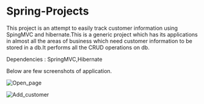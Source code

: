 # Spring-Projects
This project is an attempt to easily track customer information using SpingMVC and hibernate.This is a generic project which has its applications in almost all the areas of business which need customer information to be stored in a db.It performs all the CRUD operations on db.

Dependencies : SpringMVC,Hibernate

Below are few screenshots of application.

![Open_page](https://user-images.githubusercontent.com/82224979/126948492-45c2574d-c73f-4b7e-b33d-90f550f12632.PNG)

![Add_customer](https://user-images.githubusercontent.com/82224979/127037434-9db7f777-4c99-4319-b66c-1bb3a93b5a28.PNG)



